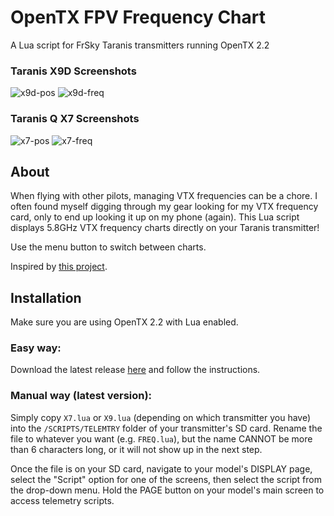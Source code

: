 # OpenTX FPV Frequency Chart
A Lua script for FrSky Taranis transmitters running OpenTX 2.2

### Taranis X9D Screenshots
![x9d-pos](http://i.imgur.com/LJ1MlxC.png)
![x9d-freq](http://i.imgur.com/hEfALmc.png)

### Taranis Q X7 Screenshots
![x7-pos](http://i.imgur.com/4kvOI5L.png)
![x7-freq](http://i.imgur.com/2gHPHAA.png)

## About
When flying with other pilots, managing VTX frequencies can be a chore. I often found myself digging through my gear
looking for my VTX frequency card, only to end up looking it up on my phone (again). This Lua script displays 5.8GHz
VTX frequency charts directly on your Taranis transmitter!

Use the menu button to switch between charts.

Inspired by [this project](http://helpmefpv.com/2016/03/16/5-8ghz-vtx-channel-chart-for-frsky-taranis/).

## Installation
Make sure you are using OpenTX 2.2 with Lua enabled.

### Easy way:

Download the latest release [here](https://github.com/darsor/opentx-frequency-chart/releases) and follow the instructions.

### Manual way (latest version):

Simply copy `X7.lua` or `X9.lua` (depending on which transmitter you have) into the `/SCRIPTS/TELEMTRY` folder of
your transmitter's SD card. Rename the file to whatever you want (e.g. `FREQ.lua`), but the name CANNOT be more
than 6 characters long, or it will not show up in the next step.

Once the file is on your SD card, navigate to your model's DISPLAY page, select the "Script" option for one of the
screens, then select the script from the drop-down menu. Hold the PAGE button on your model's main screen to access
telemetry scripts.
